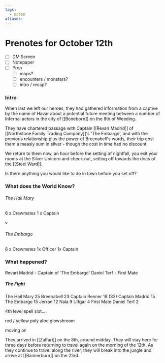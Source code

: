 ```yaml
---
tags:
  - notes
aliases:
---
```


# Prenotes for October 12th
- [ ] DM Screen
- [ ] Notepaper
- [ ] Prep
	- [ ] maps?
	- [ ] encounters / monsters?
	- [ ] intro / recap?

### Intro

When last we left our heroes, they had gathered information from a captive by the name of Havar about a potential future meeting between a number of Infernal actors in the city of [[Boneborn]] on the 8th of Weeding.

They have chartered passage with Captain [[Revari Madrid]] of [[Northstone Family Trading Company]]'s 'The Embargo', and with the previous relationship plus the power of Breenabell's words, their trip cost them a measly sum in silver - though the cost in time had no discount.

We return to them now, an hour before the setting of nightfall, you exit your rooms at the Silver Unicorn and check out, setting off towards the docs of the [[Steel Ward]].

Is there anything you would like to do in town before you set off?

### What does the World Know?
###### The Hail Mary
6 x Crewmates
1 x Captain

v

###### The Embargo
8 x Crewmates
1x Officer
1x Captain

### What happened?

Revari Madrid - Captain of 'The Embargo'
Daniel Terf - First Mate

##### The Fight
The Hail Mary 25
Breenabell 23
Captain Renner 16 (32)
Captain Madrid 15 
The Embargo 15
Jerran 12
Nala 9
Ulfgar 4
First Mate Daniel Terf 2

4th level spell slot....

red / yellow poly
aloe
glowshroom

moving on

They arrived in [[Zalfari]] on the 8th, around midday. They will stay here for three days before returning to travel again on the morning of the 12th. As they continue to travel along the river, they will break into the jungle and arrive at [[Bannerburn]] on the 23rd.